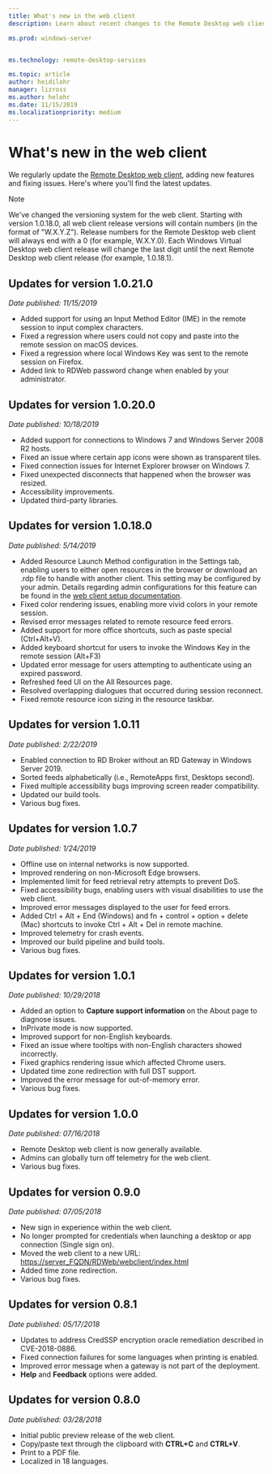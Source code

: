 ```yaml
---
title: What's new in the web client
description: Learn about recent changes to the Remote Desktop web client

ms.prod: windows-server


ms.technology: remote-desktop-services

ms.topic: article
author: heidilohr
manager: lizross
ms.author: helohr
ms.date: 11/15/2019
ms.localizationpriority: medium
---
```

# What's new in the web client

We regularly update the [Remote Desktop web client](remote-desktop-web-client.md), adding new features and fixing issues. Here's where you'll find the latest updates.

> [!NOTE]
> We've changed the versioning system for the web client. Starting with version 1.0.18.0, all web client release versions will contain numbers (in the format of "W.X.Y.Z"). Release numbers for the Remote Desktop web client will always end with a 0 (for example, W.X.Y.0). Each Windows Virtual Desktop web client release will change the last digit until the next Remote Desktop web client release (for example, 1.0.18.1).

## Updates for version 1.0.21.0
*Date published: 11/15/2019*

- Added support for using an Input Method Editor (IME) in the remote session to input complex characters.
- Fixed a regression where users could not copy and paste into the remote session on macOS devices.
- Fixed a regression where local Windows Key was sent to the remote session on Firefox.
- Added link to RDWeb password change when enabled by your administrator.

## Updates for version 1.0.20.0
*Date published: 10/18/2019*

- Added support for connections to Windows 7 and Windows Server 2008 R2 hosts.
- Fixed an issue where certain app icons were shown as transparent tiles.
- Fixed connection issues for Internet Explorer browser on Windows 7.
- Fixed unexpected disconnects that happened when the browser was resized.
- Accessibility improvements.
- Updated third-party libraries.

## Updates for version 1.0.18.0
*Date published: 5/14/2019*

- Added Resource Launch Method configuration in the Settings tab, enabling users to either open resources in the browser or download an .rdp file to handle with another client. This setting may be configured by your admin. Details regarding admin configurations for this feature can be found in the [web client setup documentation](remote-desktop-web-client-admin.md).
- Fixed color rendering issues, enabling more vivid colors in your remote session.
- Revised error messages related to remote resource feed errors.
- Added support for more office shortcuts, such as paste special (Ctrl+Alt+V).
- Added keyboard shortcut for users to invoke the Windows Key in the remote session (Alt+F3)
- Updated error message for users attempting to authenticate using an expired password.
- Refreshed feed UI on the All Resources page.
- Resolved overlapping dialogues that occurred during session reconnect.
- Fixed remote resource icon sizing in the resource taskbar.

## Updates for version 1.0.11
*Date published: 2/22/2019*

- Enabled connection to RD Broker without an RD Gateway in Windows Server 2019.
- Sorted feeds alphabetically (i.e., RemoteApps first, Desktops second).
- Fixed multiple accessibility bugs improving screen reader compatibility.
- Updated our build tools.
- Various bug fixes.

## Updates for version 1.0.7
*Date published: 1/24/2019*

- Offline use on internal networks is now supported.
- Improved rendering on non-Microsoft Edge browsers.
- Implemented limit for feed retrieval retry attempts to prevent DoS.
- Fixed accessibility bugs, enabling users with visual disabilities to use the web client.
- Improved error messages displayed to the user for feed errors.
- Added Ctrl + Alt + End (Windows) and fn + control + option + delete (Mac) shortcuts to invoke Ctrl + Alt + Del in remote machine.
- Improved telemetry for crash events.
- Improved our build pipeline and build tools.
- Various bug fixes.

## Updates for version 1.0.1
*Date published: 10/29/2018*

- Added an option to **Capture support information** on the About page to diagnose issues.
- InPrivate mode is now supported.
- Improved support for non-English keyboards.
- Fixed an issue where tooltips with non-English characters showed incorrectly.
- Fixed graphics rendering issue which affected Chrome users.
- Updated time zone redirection with full DST support.
- Improved the error message for out-of-memory error.
- Various bug fixes.

## Updates for version 1.0.0
*Date published: 07/16/2018*

- Remote Desktop web client is now generally available.
- Admins can globally turn off telemetry for the web client.
- Various bug fixes.

## Updates for version 0.9.0
*Date published: 07/05/2018*

- New sign in experience within the web client.
- No longer prompted for credentials when launching a desktop or app connection (Single sign on).
- Moved the web client to a new URL: <https://server_FQDN/RDWeb/webclient/index.html>
- Added time zone redirection.
- Various bug fixes.

## Updates for version 0.8.1
*Date published: 05/17/2018*

- Updates to address CredSSP encryption oracle remediation described in CVE-2018-0886.
- Fixed connection failures for some languages when printing is enabled.
- Improved error message when a gateway is not part of the deployment.
- **Help** and **Feedback** options were added.

## Updates for version 0.8.0
*Date published: 03/28/2018*

- Initial public preview release of the web client.
- Copy/paste text through the clipboard with **CTRL+C** and **CTRL+V**.
- Print to a PDF file.
- Localized in 18 languages.
